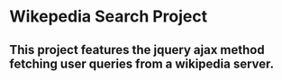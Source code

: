 # Wikepedia Search Project

## This project features the jquery ajax method fetching user queries from a wikipedia server.